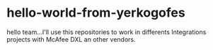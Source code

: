 # hello-world-from-yerkogofes
hello team...I'll use this repositories to work in differents Integrations projects with McAfee DXL an other vendors.
